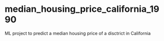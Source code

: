 # median_housing_price_california_1990

ML project to predict a median housing price of a disctrict in California

